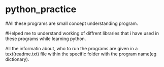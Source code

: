 # python_practice

#All these programs are small concept understanding program.

#Helped me to understand working of diffrent libraries that i have used in these programs 
while learning python.

All the informatin about, who to run the programs are given in a text(readme.txt) file within the 
specific folder with the program name(eg dictionary).

